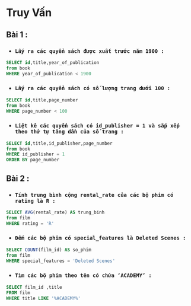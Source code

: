 # Truy Vấn

## Bài 1 :

- ### `Lấy ra các quyển sách được xuất trước năm 1900 :`

```sql
SELECT id,title,year_of_publication
from book
WHERE year_of_publication < 1900
```

- ### `Lấy ra các quyển sách có số lượng trang dưới 100 :`

```sql
SELECT id,title,page_number
from book
WHERE page_number < 100
```

- ### `Liệt kê các quyển sách có id_publisher = 1 và sắp xếp theo thứ tự tăng dần của số trang :`

```sql
SELECT id,title,id_publisher,page_number
from book
WHERE id_publisher = 1
ORDER BY page_number
```

## Bài 2 :

- ### `Tính trung bình cộng rental_rate của các bộ phim có rating là R : `

```sql
SELECT AVG(rental_rate) AS trung_binh
from film
WHERE rating = 'R'
```

- ### `Đếm các bộ phim có special_features là Deleted Scenes :`

```sql
SELECT COUNT(film_id) AS so_phim
from film 
WHERE special_features = 'Deleted Scenes'
```

- ### `Tìm các bộ phim theo tên có chứa ‘ACADEMY’ :`

```sql
SELECT film_id ,title 
FROM film
WHERE title LIKE '%ACADEMY%'
```

